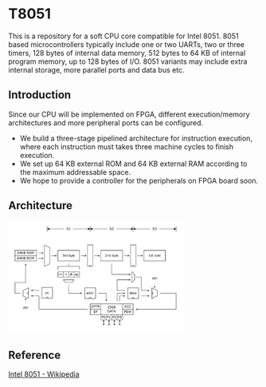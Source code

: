# T8051

This is a repository for a soft CPU core compatible for Intel 8051. 8051 based microcontrollers typically include one or two UARTs, two or three timers, 128 bytes of internal data memory, 512 bytes to 64 KB of internal program memory, up to 128 bytes of I/O. 8051 variants may include extra internal storage, more parallel ports and data bus etc.



## Introduction

Since our CPU will be implemented on FPGA, different execution/memory architectures and more peripheral ports can be configured.

- We build a three-stage pipelined architecture for instruction execution, where each instruction must takes three machine cycles to finish execution.
- We set up 64 KB external ROM and 64 KB external RAM according to the maximum addressable space.
- We hope to provide a controller for the peripherals on FPGA board soon.



## Architecture

<img src="asset/arch.png" alt="arch" style="width:70%;" />



## Reference

[Intel 8051 - Wikipedia](https://en.wikipedia.org/wiki/Intel_8051)
